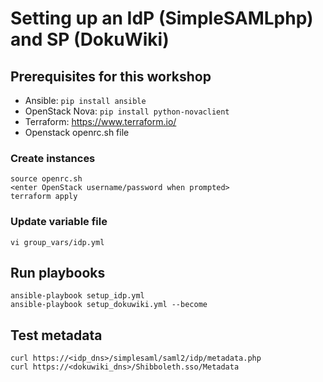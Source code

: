 # Setting up an IdP (SimpleSAMLphp) and SP (DokuWiki)

## Prerequisites for this workshop

- Ansible: `pip install ansible`
- OpenStack Nova: `pip install python-novaclient`
- Terraform: https://www.terraform.io/
- Openstack openrc.sh file 

### Create instances
```
source openrc.sh
<enter OpenStack username/password when prompted>
terraform apply
```

### Update variable file
```
vi group_vars/idp.yml
```


## Run playbooks
```
ansible-playbook setup_idp.yml
ansible-playbook setup_dokuwiki.yml --become
```

## Test metadata
```
curl https://<idp_dns>/simplesaml/saml2/idp/metadata.php
curl https://<dokuwiki_dns>/Shibboleth.sso/Metadata
```
